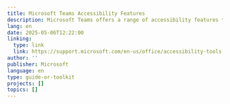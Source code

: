 ```yaml
---
title: Microsoft Teams Accessibility Features
description: Microsoft Teams offers a range of accessibility features to ensure an inclusive experience. These include live captions and transcription for users who are Deaf or hard of hearing, sign language view to prioritize interpreters, and keyboard shortcuts for easier navigation. It also provides high contrast mode for low vision, screen reader compatibility (with JAWS, NVDA, and VoiceOver), and background effects for privacy. Customizable notification settings help reduce distractions and cater to individual needs.
lang: en
date: 2025-05-06T12:22:00
linking:
  type: link
  link: https://support.microsoft.com/en-us/office/accessibility-tools-for-microsoft-teams-2d4009e7-1300-4766-87e8-7a217496c3d5
author: ''
publisher: Microsoft
language: en
type: guide-or-toolkit
projects: []
topics: []
---
```


